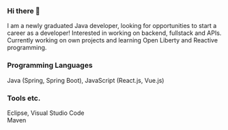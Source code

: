 ### Hi there 👋

I am a newly graduated Java developer, looking for opportunities to start a career as a developer! Interested in working on backend, fullstack and APIs.  
Currently working on own projects and learning Open Liberty and Reactive programming.


### Programming Languages
Java (Spring, Spring Boot), JavaScript (React.js, Vue.js)

### Tools etc.
Eclipse, Visual Studio Code  
Maven


<!--
**satoskit/satoskit** is a ✨ _special_ ✨ repository because its `README.md` (this file) appears on your GitHub profile.

Here are some ideas to get you started:

- 🔭 I’m currently working on ...
- 🌱 I’m currently learning ...
- 👯 I’m looking to collaborate on ...
- 🤔 I’m looking for help with ...
- 💬 Ask me about ...
- 📫 How to reach me: ...
- 😄 Pronouns: ...
- ⚡ Fun fact: ...
-->
